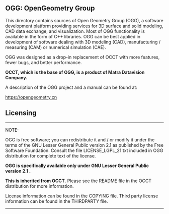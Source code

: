 ## OGG: OpenGeometry Group 

This directory contains sources of Open Geometry Group (OGG), a software
development platform providing services for 3D surface and solid modeling, CAD 
data exchange, and visualization. Most of OGG functionality is available in 
the form of C++ libraries. OGG can be best applied in development of software 
dealing with 3D modeling (CAD), manufacturing / measuring (CAM) or numerical 
simulation (CAE).

OGG was designed as a drop-in replacement of OCCT with more
features,  fewer bugs, and better performance.

**OCCT, which is the base of OGG, is a product  of Matra Datavision Company.** 

A description of the OGG project and a manual can be found at:

https://opengeometry.cn

 

Licensing
---------

***************************************************************************

NOTE: 

OGG is free software; you can redistribute it and / or 
modify it under the terms of the GNU Lesser General Public version 2.1 as 
published by the Free Software Foundation. Consult the file LICENSE_LGPL_21.txt included
in OGG distribution for complete text of the license.

**OGG is specifically available only under GNU Lesser General Public version 2.1 .**

 **This is inherited from OCCT.** Please see the README file in
the OCCT distribution for more information.

License information can be found in the COPYING file. Third party
license information can be found in the THIRDPARTY file.

***************************************************************************

